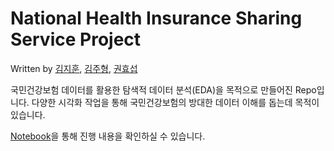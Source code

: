# National Health Insurance Sharing Service Project

Written by [김지훈](https://github.com/jihoon1990), [김주형](https://github.com/yolo0220), [권효섭](mailto:dancinggolfshoes@gmail.com)

국민건강보험 데이터를 활용한 탐색적 데이터 분석(EDA)을 목적으로 만들어진 Repo입니다. 다양한 시각화 작업을 통해 국민건강보험의 방대한 데이터 이해를 돕는데 목적이 있습니다.

[Notebook](https://github.com/jihoon1990/National_Health_Insurance_Sharing_Service_Project/blob/master/Exploratory_Data_Analysis.ipynb)을 통해 진행 내용을 확인하실 수 있습니다.
